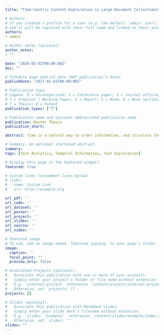 ```yaml
---
title: "Time-Centric Content-Exploration in Large Document Collections"

# Authors
# If you created a profile for a user (e.g. the default `admin` user), write the username (folder name) here 
# and it will be replaced with their full name and linked to their profile.
authors:
- admin

# Author notes (optional)
author_notes:
- ""

date: "2020-03-02T00:00:00Z"
doi: ""

# Schedule page publish date (NOT publication's date).
publishDate: "2017-01-01T00:00:00Z"

# Publication type.
# Legend: 0 = Uncategorized; 1 = Conference paper; 2 = Journal article;
# 3 = Preprint / Working Paper; 4 = Report; 5 = Book; 6 = Book section;
# 7 = Thesis; 8 = Patent
publication_types: ["7"]

# Publication name and optional abbreviated publication name.
publication: Master Thesis
publication_short:

abstract: Time is a natural way to order information, and structure the sequence of events, e.g., along a timeline. Such representations allow users to grasp information at-a-glance and can hence replace or at least complement more complicated textual data. The manual construction of timelines, however, can prove to be a tedious and error-prone task. Moreover, such timelines are often static representations of the information given in a data set, and do not allow users to interact with the underlying data, limiting the user to a passive role. Exploratory scenarios aim to give a user an active role, in which she not only absorbs knowledge, but also influences in which ways the information is presented to her. In this thesis, we outline how graph models can be employed to explore document collections in a time-centric fashion, and use temporal information to automatically structure otherwise unstructured textual data. To achieve this, techniques from natural language processing like word co-occurrence extraction and named entity recognition are discussed and employed, focusing particularly on temporal information extraction, which in this thesis is done with the help of the domain-sensitive temporal tagger HeidelTime. Extracted temporal expressions are then used to build a graph model that assigns a term co-occurrence network to each temporal expression present in the document collection, s.t. there is exactly one graph for each point in time mentioned in the data set. Additionally, networks are subclassified depending on the type of time granularity they represent, i.e., if the associated temporal expression is of year, month or day granularity. To account for the varying relevance of a term or entity in regard to a timestamp, a tf-inverse timestamp frequency metric to rank terms for a given set of networks is introduced. Furthermore, we present multiple exploratory scenarios in which the proposed model can be applied, and in this context outline a framework that allows users to explore and gain insights about the chronology of events in a given document collection. To demonstrate the usefulness of the approach, the model is employed to two different data sets, one from a legal and one from a historical domain, and the respective results are discussed, showing that the automatically constructed networks accurately represent information given in the respective data set.

# Summary. An optional shortened abstract.
summary: 
tags: [Text Analytics, Temporal Information, Text Exploration]

# Display this page in the Featured widget?
featured: true

# Custom links (uncomment lines below)
# links:
# - name: Custom Link
#   url: http://example.org

url_pdf: ''
url_code: ''
url_dataset: ''
url_poster: ''
url_project: ''
url_slides: ''
url_source: ''
url_video: ''

# Featured image
# To use, add an image named `featured.jpg/png` to your page's folder. 
image:
  caption: ''
  focal_point: ""
  preview_only: false

# Associated Projects (optional).
#   Associate this publication with one or more of your projects.
#   Simply enter your project's folder or file name without extension.
#   E.g. `internal-project` references `content/project/internal-project/index.md`.
#   Otherwise, set `projects: []`.
projects: []

# Slides (optional).
#   Associate this publication with Markdown slides.
#   Simply enter your slide deck's filename without extension.
#   E.g. `slides: "example"` references `content/slides/example/index.md`.
#   Otherwise, set `slides: ""`.
slides: ""
---
```

